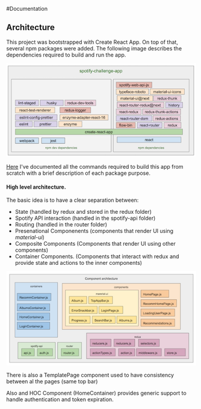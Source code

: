 

#Documentation



## Architecture

This project was bootstrapped with Create React App. On top of that, several npm packages were added. The following image describes the dependencies required to build and run the app. 

![npm dependencies](npmdep.png)

[Here](NPM_DEPENDENCIES.md) I've documented all the commands required to build this app from scratch with a brief description of each package purpose.

#### High level architecture.

The basic idea is to have a clear separation between:

- State (handled by redux and stored in the redux folder) 
- Spotify API interaction (handled in the spotify-api folder)
- Routing (handled in the router folder)
- Presenational Componenents (components that render UI using *material-ui*)
- Composite Components (Components that render UI using other components)
- Container Components. (Components that interact with redux and provide state and actions to the inner components)
 
![Component Architecture](comparch.png)

There is also a TemplatePage component used to have consistency between
al the pages (same top bar)

Also and HOC Component (HomeContainer) provides generic support to handle authentication and token expiration.


